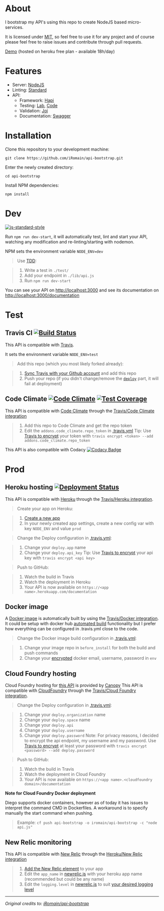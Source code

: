 About
=====

I bootstrap my API's using this repo to create NodeJS based micro-services.

It is licensed under [MIT](https://en.wikipedia.org/wiki/MIT_License), so feel free to use it for any project and of course please feel free to raise issues and contribute through pull requests. 

[Demo](https://api-bootstrap.herokuapp.com/documentation) (hosted on heroku free plan - available 18h/day)


Features
========

 - Server: [NodeJS](https://nodejs.org)
 - Linting: [Standard](http://standardjs.com)
 - API:
   - Framework: [Hapi](http://hapijs.com)
   - Testing: [Lab](https://github.com/hapijs/lab), [Code](https://github.com/hapijs/code)
   - Validation: [Joi](https://github.com/hapijs/joi)
   - Documentation: [Swagger](http://swagger.io)


Installation
============

Clone this repository to your development machine:

`git clone https://github.com/iRomain/api-bootstrap.git`

Enter the newly created directory:

`cd api-bootstrap`

Install NPM dependencies:

`npm install`


Dev
===
[![js-standard-style](https://img.shields.io/badge/code%20style-standard-brightgreen.svg?style=flat)](http://standardjs.com/)

Run `npm run dev-start`, it will automatically test, lint and start your API, watching any modification and re-linting/starting with nodemon.

NPM sets the environment variable `NODE_ENV=dev`

> Use [TDD](https://en.wikipedia.org/wiki/Test-driven_development):

> 1. Write a test in `./test/`
> 2. Add your endpoint in `./lib/api.js`
> 3. Run `npm run dev-start`

You can see your API on [http://localhost:3000](http://localhost:3000) and see its documentation on [http://localhost:3000/documentation](http://localhost:3000/documentation)


Test
====

Travis CI [![Build Status](https://api.travis-ci.org/iRomain/api-bootstrap.svg)](https://travis-ci.org/iRomain/api-bootstrap)
---------

This API is compatible with [Travis](https://travis-ci.org).

It sets the environment variable `NODE_ENV=test`

> Add this repo (which you most likely forked already):

> 1. [Sync Travis with your Github account](https://travis-ci.org/profile) and add this repo
> 2. Push your repo (if you didn't change/remove the [`deploy`](.travis.yml#L7) part, it will fail at deployment)

Code Climate [![Code Climate](https://codeclimate.com/github/iRomain/api-bootstrap/badges/gpa.svg)](https://codeclimate.com/github/iRomain/api-bootstrap) [![Test Coverage](https://codeclimate.com/github/iRomain/api-bootstrap/badges/coverage.svg)](https://codeclimate.com/github/iRomain/api-bootstrap/coverage)
------------

This API is compatible with [Code Climate](https://codeclimate.com) through the [Travis/Code Climate integration](http://docs.travis-ci.com/user/code-climate/)

> 1. Add this repo to Code Climate and get the repo token
> 2. Edit the `addons.code_climate.repo_token` in [.travis.yml](.travis.yml)
> Tip: Use [Travis to encrypt](http://docs.travis-ci.com/user/encryption-keys/) your token with `travis encrypt <token> --add addons.code_climate.repo_token`

This API is also compatible with Codacy [![Codacy Badge](https://api.codacy.com/project/badge/5e7e5bcce27744baad9248c94e3e98c9)](https://www.codacy.com/app/iRomain/api-bootstrap)


Prod
====

Heroku hosting [![Deployment Status](http://heroku-badge.herokuapp.com/?app=api-bootstrap&style=flat&root=documentation)](https://api-bootstrap.herokuapp.com/documentation)
--------------

This API is compatible with [Heroku](http://keroku.com) through the [Travis/Heroku integration](http://docs.travis-ci.com/user/deployment/heroku/).

> Create your app on Heroku:

> 1. [Create a new app](https://dashboard.heroku.com/new)
> 2. In your newly created app settings, create a new config var with key `NODE_ENV` and value `prod`


> Change the Deploy configuration in [.travis.yml](.travis.yml):

> 1. Change your `deploy.app` name
> 2. Change your `deploy.api_key`
> Tip: Use [Travis to encrypt](http://docs.travis-ci.com/user/encryption-keys/) your api key with `travis encrypt <api key>`

> Push to GitHub:

> 1. Watch the build in Travis
> 2. Watch the deployment in Heroku
> 3. Your API is now available on `https://<app name>.herokuapp.com/documentation`

Docker image
--------------
A [Docker image](https://hub.docker.com/r/iromain/api-bootstrap/) is automatically built by using the [Travis/Docker integration](http://docs.travis-ci.com/user/docker/). It could be setup with docker hub [automated build](https://hub.docker.com/add/automated-build) functionality but I prefer how everything can be configured in .travis.yml close to the code.

> Change the Docker image build configuration in [.travis.yml](.travis.yml):

> 1. Change your image repo in `before_install` for both the build and push commands
> 2. Change your [encrypted](http://docs.travis-ci.com/user/encryption-keys/) docker email, username, password in `env`

Cloud Foundry hosting
--------------
Cloud Foundry hosting for [this API](http://api-bootstrap.apps.eu01.cf.canopy-cloud.com/documentation) is provided by [Canopy](http://www.canopy-cloud.com)
This API is compatible with [CloudFoundry](https://www.cloudfoundry.org) through the [Travis/Cloud Foundry integration](http://docs.travis-ci.com/user/deployment/cloudfoundry/).

> Change the Deploy configuration in [.travis.yml](.travis.yml):

> 1. Change your `deploy.organization` name
> 2. Change your `deploy.space` name
> 3. Change your `deploy.api`
> 4. Change your `deploy.username`
> 5. Change your `deploy.password`
> Note: For privacy reasons, I decided to encrypt the api endpoint, my username and my password. Use [Travis to encrypt](http://docs.travis-ci.com/user/encryption-keys/) at least your password with `travis encrypt <password> --add deploy.password`

> Push to GitHub:

> 1. Watch the build in Travis
> 2. Watch the deployment in Cloud Foundry
> 3. Your API is now available on `https://<app name>.<cloudfoundry domain>/documentation`


**Note for Cloud Foundry Docker deployment**

Diego supports docker containers, however as of today it has issues to interpret the command CMD in Dockerfiles. A workaround is to specify manually the start command when pushing.

> Example: 
> `cf push api-bootstrap -o iromain/api-bootstrap -c "node api.js"`


New Relic monitoring
--------------------

This API is compatible with [New Relic](http://newrelic.com) through the [Heroku/New Relic integration](https://docs.newrelic.com/docs/agents/nodejs-agent/hosting-services/nodejs-agent-heroku)

> 1. [Add the New Relic element](https://elements.heroku.com/addons/newrelic) to your app
> 2. Edit the `app_name` in [newrelic.js](newrelic.js) with your heroku app name (recommended but could be any name)
> 3. Edit the `logging.level` in [newrelic.js](newrelic.js) to suit [your desired logging level](https://github.com/trentm/node-bunyan#levels)

----------

*Original credits to: [iRomain/api-bootstrap](https://github.com/iRomain/api-bootstrap)*

